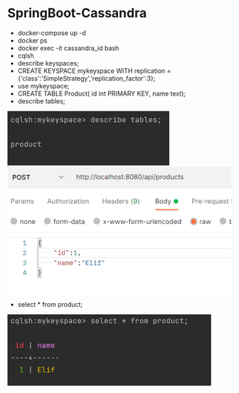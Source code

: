 # SpringBoot-Cassandra

* docker-compose up -d
* docker ps 
* docker exec -it cassandra_id bash
* cqlsh
* describe keyspaces;
* CREATE KEYSPACE mykeyspace WITH replication = {'class':'SimpleStrategy','replication_factor':3};
* use mykeyspace;
* CREATE TABLE Product( id int PRIMARY KEY, name text);
* describe tables;

<img src="https://github.com/ElifRana/SpringBoot-Cassandra/blob/master/1.png"/> 
<img src="https://github.com/ElifRana/SpringBoot-Cassandra/blob/master/2.png"/>

* select * from product;

<img src="https://github.com/ElifRana/SpringBoot-Cassandra/blob/master/3.png"/>
